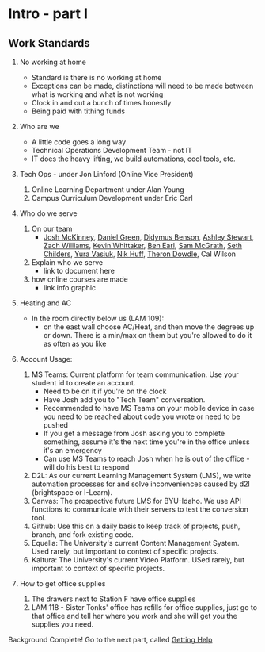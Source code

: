 # Intro - part I

##  Work Standards
1.  No working at home
    * Standard is there is no working at home
    * Exceptions can be made, distinctions will need to be made between what is working and what is not working
    * Clock in and out a bunch of times honestly
    * Being paid with tithing funds  
2.  Who are we
    * A little code goes a long way
    * Technical Operations Development Team - not IT
    * IT does the heavy lifting, we build automations, cool tools, etc.
3.  Tech Ops - under Jon Linford (Online Vice President)
    1. Online Learning Department under Alan Young
    2. Campus Curriculum Development under Eric Carl
4.  Who do we serve
    1.  On our team
        * [Josh McKinney](https://github.com/meeple142), [Daniel Green](https://github.com/danverde), [Didymus Benson](https://github.com/didymusbenson), [Ashley Stewart](https://github.com/maeashley), [Zach Williams](https://github.com/zlw11063), [Kevin Whittaker](https://github.com/kevwhitt), [Ben Earl](https://github.com/benjameep), [Sam McGrath](https://github.com/csammcgrath), [Seth Childers](https://github.com/sethchilders92), [Yura Vasiuk](https://github.com/YuraVasiuk), [Nik Huff](https://github.com/nikhuff), [Theron Dowdle](https://github.com/Colter-Hammer), Cal Wilson
    2.  Explain who we serve
        * link to document here
    3.  how online courses are made
        * link info graphic 
5.  Heating and AC
    * In the room directly below us (LAM 109):
        * on the east wall choose AC/Heat, and then move the degrees up or down. There is a min/max on them but you're allowed to do it as often as you like
6.  Account Usage: 
    1.  MS Teams: Current platform for team communication. Use your student id to create an account.
        * Need to be on it if you're on the clock
        * Have Josh add you to "Tech Team" conversation.
        * Recommended to have MS Teams on your mobile device in case you need to be reached about code you wrote or need to be pushed
        * If you get a message from Josh asking you to complete something, assume it's the next time you're in the office unless it's an emergency
        * Can use MS Teams to reach Josh when he is out of the office - will do his best to respond
    1.  D2L: As our current Learning Management System (LMS), we write automation processes for and solve inconveniences caused by d2l (brightspace or I-Learn).
    2.  Canvas: The prospective future LMS for BYU-Idaho. We use API functions to communicate with their servers to test the conversion tool.
    4.  Github: Use this on a daily basis to keep track of projects, push, branch, and fork existing code.
    3.  Equella: The University's current Content Management System. Used rarely, but important to context of specific projects.
    6.  Kaltura: The University's current Video Platform. USed rarely, but important to context of specific projects.

8.  How to get office supplies
    1.  The drawers next to Station F have office supplies
    1.  LAM 118 - Sister Tonks' office has refills for office supplies, just go to that office and tell her where you work and she will get you the supplies you need.

Background Complete! Go to the next part, called [Getting Help](./help.md)